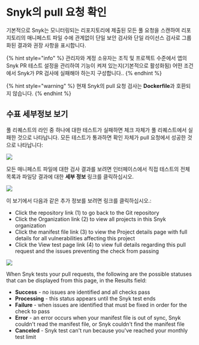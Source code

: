 # Snyk의 pull 요청 확인

기본적으로 Snyk는 모니터링되는 리포지토리에 제출된 모든 풀 요청을 스캔하여 리포지토리의 매니페스트 파일 수에 관계없이 단일 보안 검사와 단일 라이선스 검사로 그룹화된 결과와 권장 사항을 표시합니다.

{% hint style="info" %}
관리자와 계정 소유자는 조직 및 프로젝트 수준에서 앱의 Snyk PR 테스트 설정을 관리하여 기능이 켜져 있는지(기본적으로 활성화됨) 어떤 조건에서 Snyk가 PR 검사에 실패해야 하는지 구성합니다..
{% endhint %}

{% hint style="warning" %}
현재 Snyk의 pull 요청 검사는 **Dockerfile**과 호환되지 않습니다.
{% endhint %}

## 수표 세부정보 보기

풀 리퀘스트의 라인 중 하나에 대한 테스트가 실패하면 체크 자체가 풀 리퀘스트에서 실패한 것으로 나타납니다. 모든 테스트가 통과하면 확인 자체가 pull 요청에서 성공한 것으로 나타납니다:

![](../../../.gitbook/assets/uuid-08a4b511-c3a4-49ed-1bd2-e234a51c126c-en.jpeg)

모든 매니페스트 파일에 대한 검사 결과를 보려면 인터페이스에서 직접 테스트의 전체 목록과 파일당 결과에 대한 **세부 정보** 링크를 클릭하십시오.

![](../../../.gitbook/assets/uuid-c65f2c6c-d6ad-0fa5-5a0e-6ca0a8f8eeaa-en.jpeg)

이 보기에서 다음과 같은 추가 정보를 보려면 링크를 클릭하십시오.:

* Click the repository link (1) to go back to the Git repository
* Click the Organization link (2) to view all projects in this Snyk organization
* Click the manifest file link (3) to view the Project details page with full details for all vulnerabilities affecting this project
* Click the View test page link (4) to view full details regarding this pull request and the issues preventing the check from passing

![](../../../.gitbook/assets/uuid-617d6ed9-3571-1913-ca32-f30d2f0b3138-en.jpg)

When Snyk tests your pull requests, the following are the possible statuses that can be displayed from this page, in the Results field:

* **Success** - no issues are identified and all checks pass
* **Processing** - this status appears until the Snyk test ends
* **Failure** - when issues are identified that must be fixed in order for the check to pass
* **Error** - an error occurs when your manifest file is out of sync, Snyk couldn't read the manifest file, or Snyk couldn't find the manifest file
* **Canceled** - Snyk test can't run because you've reached your monthly test limit
